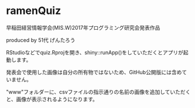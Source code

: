 # ramenQuiz
早稲田経営情報学会(MIS.W)2017年プログラミング研究会発表作品

produced by 51代 げんたろう

RStudioなどでquiz.Rprojを開き、shiny::runApp()をしていただくとアプリが起動します。

発表会で使用した画像は自分の所有物ではないため、GitHub公開版には含めていません。

"www"フォルダーに、csvファイルの指示通りの名前の画像を追加していただくと、画像が表示されるようになります。
